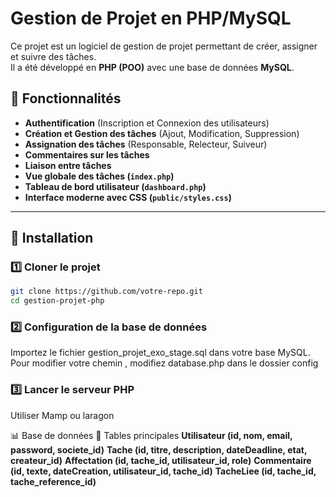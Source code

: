# Gestion de Projet en PHP/MySQL

Ce projet est un logiciel de gestion de projet permettant de créer, assigner et suivre des tâches.  
Il a été développé en **PHP (POO)** avec une base de données **MySQL**.

## 📌 Fonctionnalités

- **Authentification** (Inscription et Connexion des utilisateurs)
- **Création et Gestion des tâches** (Ajout, Modification, Suppression)
- **Assignation des tâches** (Responsable, Relecteur, Suiveur)
- **Commentaires sur les tâches**
- **Liaison entre tâches**
- **Vue globale des tâches (`index.php`)**
- **Tableau de bord utilisateur (`dashboard.php`)**
- **Interface moderne avec CSS (`public/styles.css`)**

---

## 🚀 Installation

### 1️⃣ **Cloner le projet**
```sh
git clone https://github.com/votre-repo.git
cd gestion-projet-php
``` 
### 2️⃣ Configuration de la base de données
Importez le fichier gestion_projet_exo_stage.sql dans votre base MySQL.
Pour modifier votre chemin , modifiez database.php dans le dossier config
### 3️⃣ Lancer le serveur PHP
Utiliser Mamp ou laragon

📊 Base de données
📌 Tables principales
**Utilisateur (id, nom, email, password, societe_id)**
**Tache (id, titre, description, dateDeadline, etat, createur_id)**
**Affectation (id, tache_id, utilisateur_id, role)**
**Commentaire (id, texte, dateCreation, utilisateur_id, tache_id)**
**TacheLiee (id, tache_id, tache_reference_id)**








